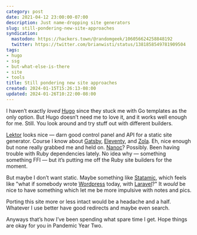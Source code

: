 ```yaml
---
category: post
date: 2021-04-12 23:00:00-07:00
description: Just name-dropping site generators
slug: still-pondering-new-site-approaches
syndication:
  mastodon: https://hackers.town/@randomgeek/106056624258848192
  twitter: https://twitter.com/brianwisti/status/1381858549781909504
tags:
- hugo
- ssg
- but-what-else-is-there
- site
- tools
title: Still pondering new site approaches
created: 2024-01-15T15:26:13-08:00
updated: 2024-01-26T10:22:00-08:00
---
```


I haven’t exactly *loved* [Hugo](../../../card/Hugo.md) since they stuck me with Go templates as the only option.  But Hugo doesn’t need me to love it, and it works well enough for me.  Still.  You look around and try stuff out with different builders.

[Lektor](../../../card/Lektor.md) looks nice — darn good control panel and API for a static site generator.  Course I know about [Gatsby](../../../card/Gatsby.md), [Eleventy](../../../card/Eleventy.md), and [Zola](../../../card/Zola.md).  Eh, nice enough but none really grabbed me and held on. [Nanoc](../../../card/Nanoc.md)?  Possibly.  Been having trouble with Ruby dependencies lately. No idea why — something something FFI — but it’s putting me off the Ruby site builders for the moment.

But maybe I don’t want static.  Maybe something like [Statamic](../../../card/Statamic.md), which feels like "what if somebody wrote [Wordpress](https://wordpress.org) today, with [Laravel](../../../card/Laravel.md)?" It *would* be nice to have something which let me be more impulsive with notes and pics.

Porting this site more or less intact would be a headache and a half.  Whatever I use better have good redirects and maybe even search.

Anyways that’s how I’ve been spending what spare time I get.  Hope things are okay for you in Pandemic Year Two.
